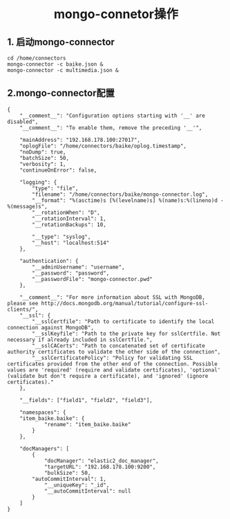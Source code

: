 # <center>mongo-connetor操作</center>
## 1. 启动mongo-connector
	cd /home/connectors
	mongo-connector -c baike.json &
	mongo-connector -c multimedia.json &

## 2.mongo-connector配置
	{
	    "__comment__": "Configuration options starting with '__' are disabled",
	    "__comment__": "To enable them, remove the preceding '__'",
	
	    "mainAddress": "192.168.178.100:27017",
	    "oplogFile": "/home/connectors/baike/oplog.timestamp",
	    "noDump": true,
	    "batchSize": 50,
	    "verbosity": 1,
	    "continueOnError": false,
	
	    "logging": {
	        "type": "file",
	        "filename": "/home/connectors/baike/mongo-connector.log",
	        "__format": "%(asctime)s [%(levelname)s] %(name)s:%(lineno)d - %(message)s",
	        "__rotationWhen": "D",
	        "__rotationInterval": 1,
	        "__rotationBackups": 10,
	
	        "__type": "syslog",
	        "__host": "localhost:514"
	    },
	
	    "authentication": {
	        "__adminUsername": "username",
	        "__password": "password",
	        "__passwordFile": "mongo-connector.pwd"
	    },
	
	    "__comment__": "For more information about SSL with MongoDB, please see http://docs.mongodb.org/manual/tutorial/configure-ssl-clients/",
	    "__ssl": {
	        "__sslCertfile": "Path to certificate to identify the local connection against MongoDB",
	        "__sslKeyfile": "Path to the private key for sslCertfile. Not necessary if already included in sslCertfile.",
	        "__sslCACerts": "Path to concatenated set of certificate authority certificates to validate the other side of the connection",
	        "__sslCertificatePolicy": "Policy for validating SSL certificates provided from the other end of the connection. Possible values are 'required' (require and validate certificates), 'optional' (validate but don't require a certificate), and 'ignored' (ignore certificates)."
	    },
	
	    "__fields": ["field1", "field2", "field3"],
	
	    "namespaces": {
		"item_baike.baike": {
	            "rename": "item_baike.baike"
	        }
	    },
	
	    "docManagers": [
	        {
	            "docManager": "elastic2_doc_manager",
	            "targetURL": "192.168.178.100:9200",
	            "bulkSize": 50,
		    "autoCommitInterval": 1,
	            "__uniqueKey": "_id",
	            "__autoCommitInterval": null
	        }
	    ]
	}

	